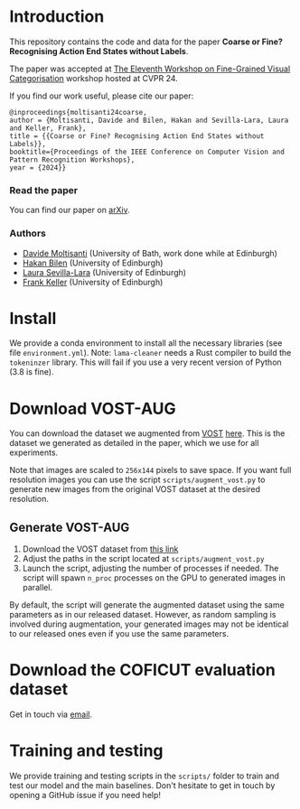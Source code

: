 # Introduction

This repository contains the code and data for the paper 
**Coarse or Fine? Recognising Action End States without Labels**.

The paper was accepted at 
[The Eleventh Workshop on Fine-Grained Visual Categorisation](https://sites.google.com/view/fgvc11/home) workshop
hosted at CVPR 24.

If you find our work useful, please cite our paper:

```
@inproceedings{moltisanti24coarse,
author = {Moltisanti, Davide and Bilen, Hakan and Sevilla-Lara, Laura and Keller, Frank},
title = {{Coarse or Fine? Recognising Action End States without Labels}},
booktitle={Proceedings of the IEEE Conference on Computer Vision and Pattern Recognition Workshops},
year = {2024}}
```

### Read the paper

You can find our paper on [arXiv]().

### Authors

- [Davide Moltisanti](https://www.davidemoltisanti.com/research/) (University of Bath, work done while at Edinburgh)
- [Hakan Bilen](https://homepages.inf.ed.ac.uk/hbilen/) (University of Edinburgh)
- [Laura Sevilla-Lara](https://laurasevilla.me/) (University of Edinburgh)
- [Frank Keller](https://homepages.inf.ed.ac.uk/keller/) (University of Edinburgh)

# Install

We provide a conda environment to install all the necessary libraries (see file `environment.yml`). 
Note: `lama-cleaner` needs a Rust compiler to build the `tokeninzer` library. 
This will fail if you use a very recent version of Python (3.8 is fine).  

# Download VOST-AUG

You can download the dataset we augmented from [VOST](https://www.vostdataset.org/data.html) 
[here](https://github.com/dmoltisanti/coficut-cvprw24/releases/download/v1.0/VOST_aug.zip). 
This is the dataset we generated as detailed in the paper, which we use for all experiments.  

Note that images are scaled to `256x144` pixels to save space. 
If you want full resolution images you can use the script `scripts/augment_vost.py` to generate new images 
from the original VOST dataset at the desired resolution.

## Generate VOST-AUG

1. Download the VOST dataset from [this link](https://www.vostdataset.org/data.html)
2. Adjust the paths in the script located at `scripts/augment_vost.py`
3. Launch the script, adjusting the number of processes if needed. The script will spawn `n_proc` processes on the
   GPU to generated images in parallel.

By default, the script will generate the augmented dataset using the same parameters as in our released dataset.
However, as random sampling is involved during augmentation, your generated images may not be identical to our 
released ones even if you use the same parameters. 

# Download the COFICUT evaluation dataset 

Get in touch via [email](dm2460@bath.ac.uk).

# Training and testing

We provide training and testing scripts in the `scripts/` folder to train and test our model and the main baselines.
Don't hesitate to get in touch by opening a GitHub issue if you need help!
